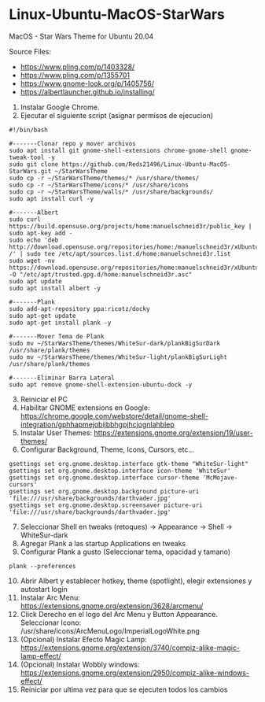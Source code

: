 # Linux-Ubuntu-MacOS-StarWars
MacOS - Star Wars Theme for Ubuntu 20.04

Source Files:
- https://www.pling.com/p/1403328/
- https://www.pling.com/p/1355701
- https://www.gnome-look.org/p/1405756/
- https://albertlauncher.github.io/installing/


1. Instalar Google Chrome.
2. Ejecutar el siguiente script (asignar permisos de ejecucion)
 
```
#!/bin/bash

#-------Clonar repo y mover archivos
sudo apt install git gnome-shell-extensions chrome-gnome-shell gnome-tweak-tool -y
sudo git clone https://github.com/Reds21496/Linux-Ubuntu-MacOS-StarWars.git ~/StarWarsTheme
sudo cp -r ~/StarWarsTheme/themes/* /usr/share/themes/
sudo cp -r ~/StarWarsTheme/icons/* /usr/share/icons
sudo cp -r ~/StarWarsTheme/walls/* /usr/share/backgrounds/
sudo apt install curl -y

#-------Albert
sudo curl https://build.opensuse.org/projects/home:manuelschneid3r/public_key | sudo apt-key add -
sudo echo 'deb http://download.opensuse.org/repositories/home:/manuelschneid3r/xUbuntu_20.04/ /' | sudo tee /etc/apt/sources.list.d/home:manuelschneid3r.list
sudo wget -nv https://download.opensuse.org/repositories/home:manuelschneid3r/xUbuntu_20.04/Release.key -O "/etc/apt/trusted.gpg.d/home:manuelschneid3r.asc"
sudo apt update
sudo apt install albert -y

#-------Plank
sudo add-apt-repository ppa:ricotz/docky
sudo apt-get update
sudo apt-get install plank -y

#-------Mover Tema de Plank
sudo mv ~/StarWarsTheme/themes/WhiteSur-dark/plankBigSurDark /usr/share/plank/themes
sudo mv ~/StarWarsTheme/themes/WhiteSur-light/plankBigSurLight /usr/share/plank/themes

#-------Eliminar Barra Lateral
sudo apt remove gnome-shell-extension-ubuntu-dock -y
```

3. Reiniciar el PC
4. Habilitar GNOME extensions en Google: https://chrome.google.com/webstore/detail/gnome-shell-integration/gphhapmejobijbbhgpjhcjognlahblep
5. Instalar User Themes: https://extensions.gnome.org/extension/19/user-themes/
6. Configurar Background, Theme, Icons, Cursors, etc...
```
gsettings set org.gnome.desktop.interface gtk-theme "WhiteSur-light"
gsettings set org.gnome.desktop.interface icon-theme 'WhiteSur'
gsettings set org.gnome.desktop.interface cursor-theme 'McMojave-cursors'
gsettings set org.gnome.desktop.background picture-uri 'file:///usr/share/backgrounds/darthvader.jpg'
gsettings set org.gnome.desktop.screensaver picture-uri 'file:///usr/share/backgrounds/darthvader.jpg'
```
7. Seleccionar Shell en tweaks (retoques) -> Appearance -> Shell -> WhiteSur-dark
8. Agregar Plank a las startup Applications en tweaks
9. Configurar Plank a gusto (Seleccionar tema, opacidad y tamano)
```
plank --preferences
```

10. Abrir Albert y establecer hotkey, theme (spotlight), elegir extensiones y autostart login
11. Instalar Arc Menu: https://extensions.gnome.org/extension/3628/arcmenu/
12. Click Derecho en el logo del Arc Menu y Button Appearance. Seleccionar Icono: /usr/share/icons/ArcMenuLogo/ImperialLogoWhite.png
13. (Opcional) Instalar Efecto Magic Lamp: https://extensions.gnome.org/extension/3740/compiz-alike-magic-lamp-effect/
14. (Opcional) Instalar Wobbly windows: https://extensions.gnome.org/extension/2950/compiz-alike-windows-effect/
15. Reiniciar por ultima vez para que se ejecuten todos los cambios
